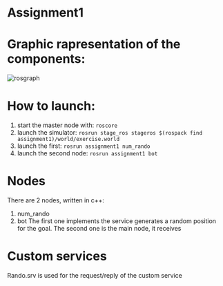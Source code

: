 # Assignment1

# Graphic rapresentation of the components:

![rosgraph](https://user-images.githubusercontent.com/78663960/116828578-dcf31500-ab9f-11eb-9b53-52fdecb4a2f6.png)

# How to launch:

1. start the master node with: ```roscore```
2. launch the simulator: ```rosrun stage_ros stageros $(rospack find assignment1)/world/exercise.world ```
3. launch the first: ```rosrun assignment1 num_rando```
4. launch the second node: ```rosrun assignment1 bot```

# Nodes 
There are 2 nodes, written in c++: 
1. num_rando
2. bot
The first one implements the service generates a random position for the goal.
The second one is the main node, it receives

# Custom services
Rando.srv is used for the request/reply of the custom service


